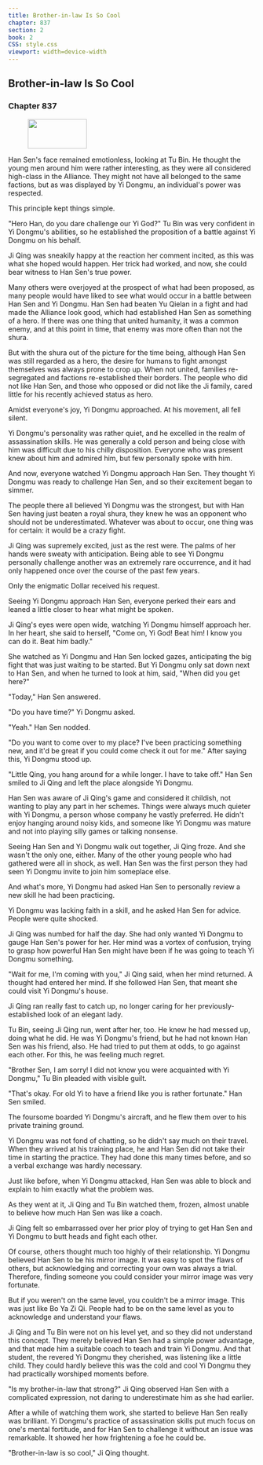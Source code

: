 ```yaml
---
title: Brother-in-law Is So Cool
chapter: 837
section: 2
book: 2
CSS: style.css
viewport: width=device-width
---
```


## Brother-in-law Is So Cool

### Chapter 837

<figure>
	<img src="../Images/gem.gif" alt="" id="gem" width="120" height="60" />
</figure>

Han Sen's face remained emotionless, looking at Tu Bin. He thought the young men around him were rather interesting, as they were all considered high-class in the Alliance. They might not have all belonged to the same factions, but as was displayed by Yi Dongmu, an individual's power was respected.

This principle kept things simple.

"Hero Han, do you dare challenge our Yi God?" Tu Bin was very confident in Yi Dongmu's abilities, so he established the proposition of a battle against Yi Dongmu on his behalf.

Ji Qing was sneakily happy at the reaction her comment incited, as this was what she hoped would happen. Her trick had worked, and now, she could bear witness to Han Sen's true power.

Many others were overjoyed at the prospect of what had been proposed, as many people would have liked to see what would occur in a battle between Han Sen and Yi Dongmu. Han Sen had beaten Yu Qielan in a fight and had made the Alliance look good, which had established Han Sen as something of a hero. If there was one thing that united humanity, it was a common enemy, and at this point in time, that enemy was more often than not the shura.

But with the shura out of the picture for the time being, although Han Sen was still regarded as a hero, the desire for humans to fight amongst themselves was always prone to crop up. When not united, families re-segregated and factions re-established their borders. The people who did not like Han Sen, and those who opposed or did not like the Ji family, cared little for his recently achieved status as hero.

Amidst everyone's joy, Yi Dongmu approached. At his movement, all fell silent.

Yi Dongmu's personality was rather quiet, and he excelled in the realm of assassination skills. He was generally a cold person and being close with him was difficult due to his chilly disposition. Everyone who was present knew about him and admired him, but few personally spoke with him.

And now, everyone watched Yi Dongmu approach Han Sen. They thought Yi Dongmu was ready to challenge Han Sen, and so their excitement began to simmer.

The people there all believed Yi Dongmu was the strongest, but with Han Sen having just beaten a royal shura, they knew he was an opponent who should not be underestimated. Whatever was about to occur, one thing was for certain: it would be a crazy fight.

Ji Qing was supremely excited, just as the rest were. The palms of her hands were sweaty with anticipation. Being able to see Yi Dongmu personally challenge another was an extremely rare occurrence, and it had only happened once over the course of the past few years.

Only the enigmatic Dollar received his request.

Seeing Yi Dongmu approach Han Sen, everyone perked their ears and leaned a little closer to hear what might be spoken.

Ji Qing's eyes were open wide, watching Yi Dongmu himself approach her. In her heart, she said to herself, "Come on, Yi God! Beat him! I know you can do it. Beat him badly."

She watched as Yi Dongmu and Han Sen locked gazes, anticipating the big fight that was just waiting to be started. But Yi Dongmu only sat down next to Han Sen, and when he turned to look at him, said, "When did you get here?"

"Today," Han Sen answered.

"Do you have time?" Yi Dongmu asked.

"Yeah." Han Sen nodded.

"Do you want to come over to my place? I've been practicing something new, and it'd be great if you could come check it out for me." After saying this, Yi Dongmu stood up.

"Little Qing, you hang around for a while longer. I have to take off." Han Sen smiled to Ji Qing and left the place alongside Yi Dongmu.

Han Sen was aware of Ji Qing's game and considered it childish, not wanting to play any part in her schemes. Things were always much quieter with Yi Dongmu, a person whose company he vastly preferred. He didn't enjoy hanging around noisy kids, and someone like Yi Dongmu was mature and not into playing silly games or talking nonsense.

Seeing Han Sen and Yi Dongmu walk out together, Ji Qing froze. And she wasn't the only one, either. Many of the other young people who had gathered were all in shock, as well. Han Sen was the first person they had seen Yi Dongmu invite to join him someplace else.

And what's more, Yi Dongmu had asked Han Sen to personally review a new skill he had been practicing.

Yi Dongmu was lacking faith in a skill, and he asked Han Sen for advice. People were quite shocked.

Ji Qing was numbed for half the day. She had only wanted Yi Dongmu to gauge Han Sen's power for her. Her mind was a vortex of confusion, trying to grasp how powerful Han Sen might have been if he was going to teach Yi Dongmu something.

"Wait for me, I'm coming with you," Ji Qing said, when her mind returned. A thought had entered her mind. If she followed Han Sen, that meant she could visit Yi Dongmu's house.

Ji Qing ran really fast to catch up, no longer caring for her previously-established look of an elegant lady.

Tu Bin, seeing Ji Qing run, went after her, too. He knew he had messed up, doing what he did. He was Yi Dongmu's friend, but he had not known Han Sen was his friend, also. He had tried to put them at odds, to go against each other. For this, he was feeling much regret.

"Brother Sen, I am sorry! I did not know you were acquainted with Yi Dongmu," Tu Bin pleaded with visible guilt.

"That's okay. For old Yi to have a friend like you is rather fortunate." Han Sen smiled.

The foursome boarded Yi Dongmu's aircraft, and he flew them over to his private training ground.

Yi Dongmu was not fond of chatting, so he didn't say much on their travel. When they arrived at his training place, he and Han Sen did not take their time in starting the practice. They had done this many times before, and so a verbal exchange was hardly necessary.

Just like before, when Yi Dongmu attacked, Han Sen was able to block and explain to him exactly what the problem was.

As they went at it, Ji Qing and Tu Bin watched them, frozen, almost unable to believe how much Han Sen was like a coach.

Ji Qing felt so embarrassed over her prior ploy of trying to get Han Sen and Yi Dongmu to butt heads and fight each other.

Of course, others thought much too highly of their relationship. Yi Dongmu believed Han Sen to be his mirror image. It was easy to spot the flaws of others, but acknowledging and correcting your own was always a trial. Therefore, finding someone you could consider your mirror image was very fortunate.

But if you weren't on the same level, you couldn't be a mirror image. This was just like Bo Ya Zi Qi. People had to be on the same level as you to acknowledge and understand your flaws.

Ji Qing and Tu Bin were not on his level yet, and so they did not understand this concept. They merely believed Han Sen had a simple power advantage, and that made him a suitable coach to teach and train Yi Dongmu. And that student, the revered Yi Dongmu they cherished, was listening like a little child. They could hardly believe this was the cold and cool Yi Dongmu they had practically worshiped moments before.

"Is my brother-in-law that strong?" Ji Qing observed Han Sen with a complicated expression, not daring to underestimate him as she had earlier.

After a while of watching them work, she started to believe Han Sen really was brilliant. Yi Dongmu's practice of assassination skills put much focus on one's mental fortitude, and for Han Sen to challenge it without an issue was remarkable. It showed her how frightening a foe he could be.

"Brother-in-law is so cool," Ji Qing thought.